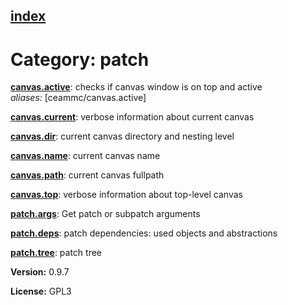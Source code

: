 [index](index.html) 
---

# Category: patch




[**canvas.active**](canvas.active.html): checks if canvas window is on top and active <br>
_aliases:_ \[ceammc/canvas.active\]


[**canvas.current**](canvas.current.html): verbose information about current canvas 

[**canvas.dir**](canvas.dir.html): current canvas directory and nesting level 

[**canvas.name**](canvas.name.html): current canvas name 

[**canvas.path**](canvas.path.html): current canvas fullpath 

[**canvas.top**](canvas.top.html): verbose information about top-level canvas 

[**patch.args**](patch.args.html): Get patch or subpatch arguments 

[**patch.deps**](patch.deps.html): patch dependencies: used objects and abstractions 

[**patch.tree**](patch.tree.html): patch tree 


**Version:** 0.9.7

**License:** GPL3

